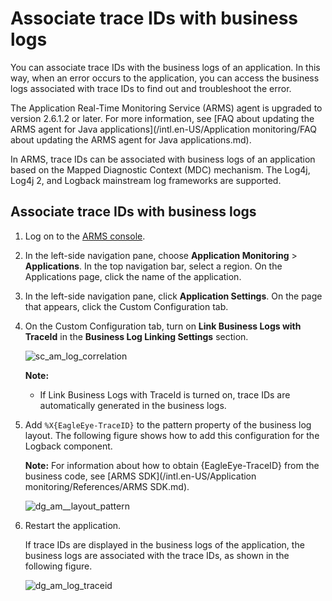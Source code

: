# Associate trace IDs with business logs

You can associate trace IDs with the business logs of an application. In this way, when an error occurs to the application, you can access the business logs associated with trace IDs to find out and troubleshoot the error.

The Application Real-Time Monitoring Service \(ARMS\) agent is upgraded to version 2.6.1.2 or later. For more information, see [FAQ about updating the ARMS agent for Java applications](/intl.en-US/Application monitoring/FAQ about updating the ARMS agent for Java applications.md).

In ARMS, trace IDs can be associated with business logs of an application based on the Mapped Diagnostic Context \(MDC\) mechanism. The Log4j, Log4j 2, and Logback mainstream log frameworks are supported.

## Associate trace IDs with business logs

1.  Log on to the [ARMS console](https://arms-ap-southeast-1.console.aliyun.com/#/home).

2.  In the left-side navigation pane, choose **Application Monitoring** \> **Applications**. In the top navigation bar, select a region. On the Applications page, click the name of the application.

3.  In the left-side navigation pane, click **Application Settings**. On the page that appears, click the Custom Configuration tab.

4.  On the Custom Configuration tab, turn on **Link Business Logs with TraceId** in the **Business Log Linking Settings** section.

    ![sc_am_log_correlation](https://static-aliyun-doc.oss-accelerate.aliyuncs.com/assets/img/en-US/7919658061/p94135.png)

    **Note:**

    -   If Link Business Logs with TraceId is turned on, trace IDs are automatically generated in the business logs.
5.  Add `%X{EagleEye-TraceID}` to the pattern property of the business log layout. The following figure shows how to add this configuration for the Logback component.

    **Note:** For information about how to obtain \{EagleEye-TraceID\} from the business code, see [ARMS SDK](/intl.en-US/Application monitoring/References/ARMS SDK.md).

    ![dg_am__layout_pattern](https://static-aliyun-doc.oss-accelerate.aliyuncs.com/assets/img/en-US/8381468061/p94145.png)

6.  Restart the application.

    If trace IDs are displayed in the business logs of the application, the business logs are associated with the trace IDs, as shown in the following figure.

    ![dg_am_log_traceid](https://static-aliyun-doc.oss-accelerate.aliyuncs.com/assets/img/en-US/8381468061/p94151.png)


